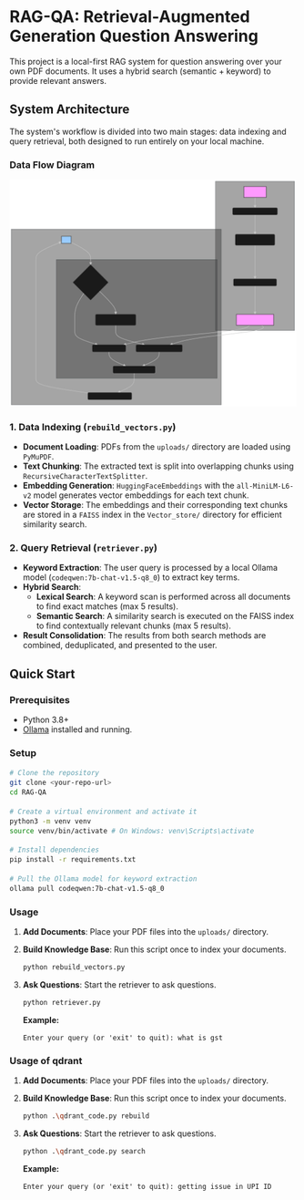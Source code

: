 # RAG-QA: Retrieval-Augmented Generation Question Answering

This project is a local-first RAG system for question answering over your own PDF documents. It uses a hybrid search (semantic + keyword) to provide relevant answers.

## System Architecture

The system's workflow is divided into two main stages: data indexing and query retrieval, both designed to run entirely on your local machine.

### Data Flow Diagram

![Data Flow Diagram](./DFD.svg)

### 1. Data Indexing (`rebuild_vectors.py`)

- **Document Loading**: PDFs from the `uploads/` directory are loaded using `PyMuPDF`.
- **Text Chunking**: The extracted text is split into overlapping chunks using `RecursiveCharacterTextSplitter`.
- **Embedding Generation**: `HuggingFaceEmbeddings` with the `all-MiniLM-L6-v2` model generates vector embeddings for each text chunk.
- **Vector Storage**: The embeddings and their corresponding text chunks are stored in a `FAISS` index in the `Vector_store/` directory for efficient similarity search.

### 2. Query Retrieval (`retriever.py`)

- **Keyword Extraction**: The user query is processed by a local Ollama model (`codeqwen:7b-chat-v1.5-q8_0`) to extract key terms.
- **Hybrid Search**:
  - **Lexical Search**: A keyword scan is performed across all documents to find exact matches (max 5 results).
  - **Semantic Search**: A similarity search is executed on the FAISS index to find contextually relevant chunks (max 5 results).
- **Result Consolidation**: The results from both search methods are combined, deduplicated, and presented to the user.

## Quick Start

### Prerequisites

- Python 3.8+
- [Ollama](https://ollama.ai/) installed and running.

### Setup

```bash
# Clone the repository
git clone <your-repo-url>
cd RAG-QA

# Create a virtual environment and activate it
python3 -m venv venv
source venv/bin/activate # On Windows: venv\Scripts\activate

# Install dependencies
pip install -r requirements.txt

# Pull the Ollama model for keyword extraction
ollama pull codeqwen:7b-chat-v1.5-q8_0
```

### Usage

1.  **Add Documents**: Place your PDF files into the `uploads/` directory.

2.  **Build Knowledge Base**: Run this script once to index your documents.
    ```bash
    python rebuild_vectors.py
    ```

3.  **Ask Questions**: Start the retriever to ask questions.
    ```bash
    python retriever.py
    ```
    **Example:**
    ```
    Enter your query (or 'exit' to quit): what is gst
    ```



### Usage of qdrant 

1.  **Add Documents**: Place your PDF files into the `uploads/` directory.

2.  **Build Knowledge Base**: Run this script once to index your documents.
    ```bash
    python .\qdrant_code.py rebuild
    ```

3.  **Ask Questions**: Start the retriever to ask questions.
    ```bash
    python .\qdrant_code.py search
    ```
    **Example:**
    ```
    Enter your query (or 'exit' to quit): getting issue in UPI ID
    ```
